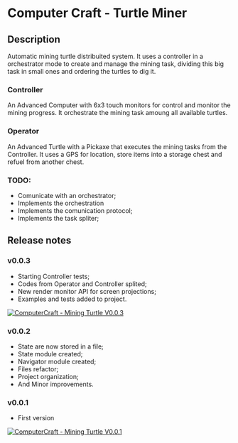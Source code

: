 # Computer Craft - Turtle Miner

## Description
Automatic mining turtle distribuited system. It uses a controller in a orchestrator mode to create and manage the mining task, dividing this big task in small ones and ordering the turtles to dig it.

### Controller
An Advanced Computer with 6x3 touch monitors for control and monitor the mining progress. It orchestrate the mining task amoung all available turtles.

### Operator
An Advanced Turtle with a Pickaxe that executes the mining tasks from the Controller. It uses a GPS for location, store items into a storage chest and refuel from another chest.

### TODO:
- Comunicate with an orchestrator;
- Implements the orchestration
- Implements the comunication protocol;
- Implements the task spliter;


## Release notes
### v0.0.3
- Starting Controller tests;
- Codes from Operator and Controller splited;
- New render monitor API for screen projections;
- Examples and tests added to project.

[![ComputerCraft - Mining Turtle V0.0.3](https://img.youtube.com/vi/6GVynJb20yM/0.jpg)](http://www.youtube.com/watch?v=6GVynJb20yM "ComputerCraft - Mining Turtle V0.0.3")

### v0.0.2
- State are now stored in a file;
- State module created;
- Navigator module created;
- Files refactor;
- Project organization;
- And Minor improvements.


### v0.0.1
- First version

[![ComputerCraft - Mining Turtle V0.0.1](https://img.youtube.com/vi/EFWonYmRnjo/0.jpg)](http://www.youtube.com/watch?v=EFWonYmRnjo "ComputerCraft - Mining Turtle V0.0.1")